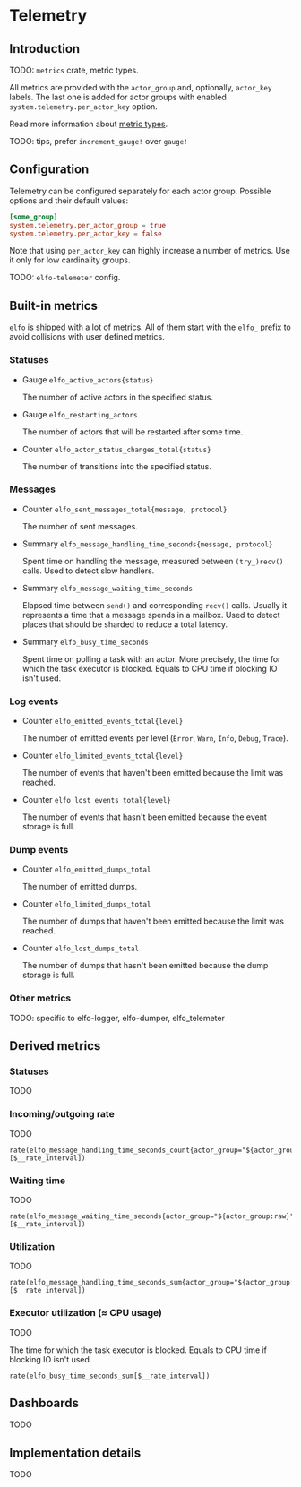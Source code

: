 # Telemetry

## Introduction

TODO: `metrics` crate, metric types.

All metrics are provided with the `actor_group` and, optionally, `actor_key` labels. The last one is added for actor groups with enabled `system.telemetry.per_actor_key` option.

Read more information about [metric types](https://prometheus.io/docs/concepts/metric_types/).

TODO: tips, prefer `increment_gauge!` over `gauge!`

## Configuration

Telemetry can be configured separately for each actor group. Possible options and their default values:
```toml
[some_group]
system.telemetry.per_actor_group = true
system.telemetry.per_actor_key = false
```

Note that using `per_actor_key` can highly increase a number of metrics. Use it only for low cardinality groups.

TODO: `elfo-telemeter` config.

## Built-in metrics

`elfo` is shipped with a lot of metrics. All of them start with the `elfo_` prefix to avoid collisions with user defined metrics.

### Statuses

* Gauge `elfo_active_actors{status}`

    The number of active actors in the specified status.

* Gauge `elfo_restarting_actors`

    The number of actors that will be restarted after some time.

* Counter `elfo_actor_status_changes_total{status}`

    The number of transitions into the specified status.

### Messages

* Counter `elfo_sent_messages_total{message, protocol}`

    The number of sent messages.

* Summary `elfo_message_handling_time_seconds{message, protocol}`

    Spent time on handling the message, measured between `(try_)recv()` calls. Used to detect slow handlers.

* Summary `elfo_message_waiting_time_seconds`

    Elapsed time between `send()` and corresponding `recv()` calls. Usually it represents a time that a message spends in a mailbox. Used to detect places that should be sharded to reduce a total latency.

* Summary `elfo_busy_time_seconds`

    Spent time on polling a task with an actor. More precisely, the time for which the task executor is blocked. Equals to CPU time if blocking IO isn't used.

### Log events

* Counter `elfo_emitted_events_total{level}`

    The number of emitted events per level (`Error`, `Warn`, `Info`, `Debug`, `Trace`).

* Counter `elfo_limited_events_total{level}`

    The number of events that haven't been emitted because the limit was reached.

* Counter `elfo_lost_events_total{level}`

    The number of events that hasn't been emitted because the event storage is full.

### Dump events

* Counter `elfo_emitted_dumps_total`

    The number of emitted dumps.

* Counter `elfo_limited_dumps_total`

    The number of dumps that haven't been emitted because the limit was reached.

* Counter `elfo_lost_dumps_total`

    The number of dumps that hasn't been emitted because the dump storage is full.

### Other metrics

TODO: specific to elfo-logger, elfo-dumper, elfo_telemeter

## Derived metrics

### Statuses

TODO

### Incoming/outgoing rate

TODO

```
rate(elfo_message_handling_time_seconds_count{actor_group="${actor_group:raw}",actor_key=""}[$__rate_interval])
```

### Waiting time

TODO

```
rate(elfo_message_waiting_time_seconds{actor_group="${actor_group:raw}",actor_key="",quantile=~"0.75|0.9|0.95"}[$__rate_interval])
```

### Utilization

TODO


```
rate(elfo_message_handling_time_seconds_sum{actor_group="${actor_group:raw}",actor_key=""}[$__rate_interval])
```

### Executor utilization (≈ CPU usage)

TODO

The time for which the task executor is blocked. Equals to CPU time if blocking IO isn't used.

```
rate(elfo_busy_time_seconds_sum[$__rate_interval])
```

## Dashboards

TODO

## Implementation details

TODO
